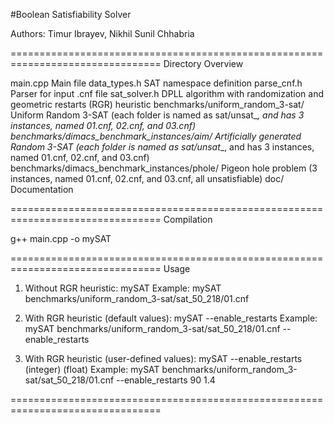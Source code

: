 #Boolean Satisfiability Solver

Authors: Timur Ibrayev, Nikhil Sunil Chhabria

================================================================================
Directory Overview

main.cpp                                      Main file
data_types.h                                  SAT namespace definition
parse_cnf.h                                   Parser for input .cnf file
sat_solver.h                                  DPLL algorithm with randomization and geometric restarts (RGR) heuristic
benchmarks/uniform_random_3-sat/              Uniform Random 3-SAT (each folder is named as sat/unsat_<number of variables>_<number of clauses>, and has 3 instances, named 01.cnf, 02.cnf, and 03.cnf)
benchmarks/dimacs_benchmark_instances/aim/    Artificially generated Random 3-SAT (each folder is named as sat/unsat_<number of variables>_<number of clauses>, and has 3 instances, named 01.cnf, 02.cnf, and 03.cnf)
benchmarks/dimacs_benchmark_instances/phole/  Pigeon hole problem (3 instances, named 01.cnf, 02.cnf, and 03.cnf, all unsatisfiable)
doc/                                          Documentation

================================================================================
Compilation

g++ main.cpp -o mySAT

================================================================================
Usage

1. Without RGR heuristic: mySAT <file name>
                 Example: mySAT benchmarks/uniform_random_3-sat/sat_50_218/01.cnf

2. With RGR heuristic (default values): mySAT <file name> --enable_restarts
                               Example: mySAT benchmarks/uniform_random_3-sat/sat_50_218/01.cnf --enable_restarts

3. With RGR heuristic (user-defined values): mySAT <file name> --enable_restarts <k value>(integer) <a value>(float)
                                    Example: mySAT benchmarks/uniform_random_3-sat/sat_50_218/01.cnf --enable_restarts 90 1.4

================================================================================
